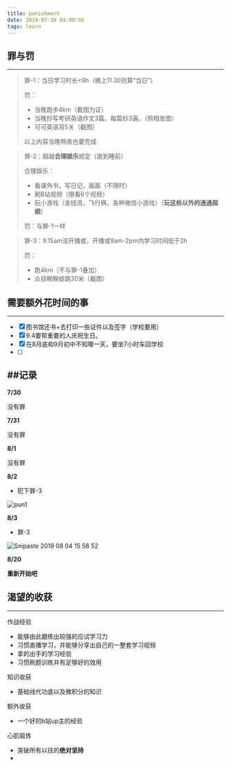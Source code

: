 ```yaml
---
title: punishment
date: 2019-07-30 04:00:56
tags: learn
---
```


## 罪与罚

---

> 罪-1：当日学习时长<9h（晚上11.30则算“当日”）
>
> 罚：
>
> * 当晚跑步4km（截图为证）
> * 当晚抄写考研英语作文3篇。每篇抄3遍。（照相发图）
> * 可可英语背5关（截图）
>
> 以上内容当晚熬夜也要完成



> 罪-2：超越**合理娱乐**规定（直到睡前）
>
> 合理娱乐：
>
> * 看课外书，写日记，画画（不限时）
> * 刷B站视频（限看6个视频）
> * 玩小游戏（金钱流，飞行棋，各种微信小游戏）（**玩这些以外的通通超纲**）
>
> 罚：与罪-1一样



> 罪-3：9.15am没开播或，开播或9am-2pm内学习时间低于2h
>
> 罚：
>
> * 跑4km（不与罪-1叠加）
> * 众目睽睽蛙跳30米（截图）





## 需要额外花时间的事

---

- [x] 图书馆还书+去打印一些证件以及签字（学校要用）
- [x] 9.4要帮重要的人庆祝生日。
- [x] 在8月底和9月初中不知哪一天，要坐7小时车回学校
- [ ] 



##记录
---

**7/30**

没有罪

**7/31**

没有罪

**8/1**

没有罪

**8/2**

* 犯下罪-3

![pun1](https://s2.ax1x.com/2019/08/04/e696gg.png)

**8/3**

* 罪-3

![Snipaste 2019 08 04 15 58 52](https://s2.ax1x.com/2019/08/04/e6CyIx.png)



**8/20**

**重新开始吧**



## 渴望的收获

---

作战经验

* 能够由此磨练出较强的应试学习力
* 习惯直播学习，并能够分享出自己的一整套学习视频
* 拿的出手的学习经验
* 习惯刷题训练并有足够好的效用

知识收获

* 基础线代功底以及微积分的知识

额外收获

* 一个好的b站up主的经验

心肌锻炼

* 突破所有以往的**绝对坚持**
* 